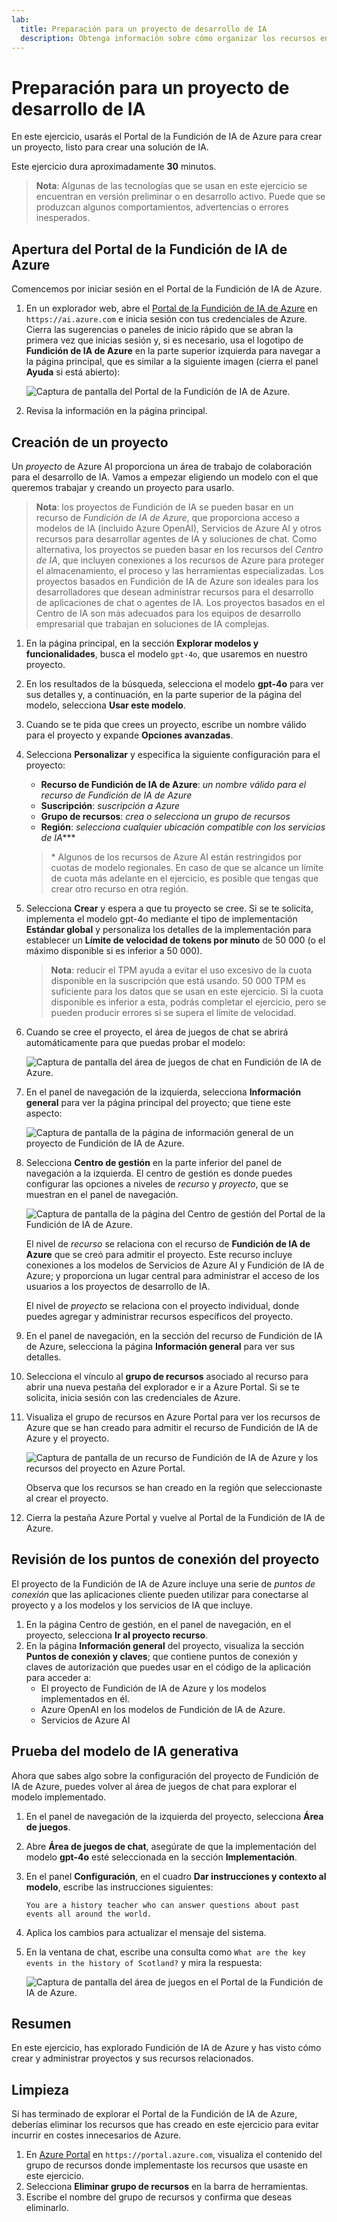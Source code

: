 ```yaml
---
lab:
  title: Preparación para un proyecto de desarrollo de IA
  description: Obtenga información sobre cómo organizar los recursos en la nube en proyectos de Fundición de IA de Azure a fin de que los desarrolladores estén preparados crear soluciones de IA correctas.
---
```


# Preparación para un proyecto de desarrollo de IA

En este ejercicio, usarás el Portal de la Fundición de IA de Azure para crear un proyecto, listo para crear una solución de IA.

Este ejercicio dura aproximadamente **30** minutos.

> **Nota**: Algunas de las tecnologías que se usan en este ejercicio se encuentran en versión preliminar o en desarrollo activo. Puede que se produzcan algunos comportamientos, advertencias o errores inesperados.

## Apertura del Portal de la Fundición de IA de Azure

Comencemos por iniciar sesión en el Portal de la Fundición de IA de Azure.

1. En un explorador web, abre el [Portal de la Fundición de IA de Azure](https://ai.azure.com) en `https://ai.azure.com` e inicia sesión con tus credenciales de Azure. Cierra las sugerencias o paneles de inicio rápido que se abran la primera vez que inicias sesión y, si es necesario, usa el logotipo de **Fundición de IA de Azure** en la parte superior izquierda para navegar a la página principal, que es similar a la siguiente imagen (cierra el panel **Ayuda** si está abierto):

    ![Captura de pantalla del Portal de la Fundición de IA de Azure.](./media/ai-foundry-home.png)

1. Revisa la información en la página principal.

## Creación de un proyecto

Un *proyecto* de Azure AI proporciona un área de trabajo de colaboración para el desarrollo de IA. Vamos a empezar eligiendo un modelo con el que queremos trabajar y creando un proyecto para usarlo.

> **Nota**: los proyectos de Fundición de IA se pueden basar en un recurso de *Fundición de IA de Azure*, que proporciona acceso a modelos de IA (incluido Azure OpenAI), Servicios de Azure AI y otros recursos para desarrollar agentes de IA y soluciones de chat. Como alternativa, los proyectos se pueden basar en los recursos del *Centro de IA*, que incluyen conexiones a los recursos de Azure para proteger el almacenamiento, el proceso y las herramientas especializadas. Los proyectos basados en Fundición de IA de Azure son ideales para los desarrolladores que desean administrar recursos para el desarrollo de aplicaciones de chat o agentes de IA. Los proyectos basados en el Centro de IA son más adecuados para los equipos de desarrollo empresarial que trabajan en soluciones de IA complejas.

1. En la página principal, en la sección **Explorar modelos y funcionalidades**, busca el modelo `gpt-4o`, que usaremos en nuestro proyecto.
1. En los resultados de la búsqueda, selecciona el modelo **gpt-4o** para ver sus detalles y, a continuación, en la parte superior de la página del modelo, selecciona **Usar este modelo**.
1. Cuando se te pida que crees un proyecto, escribe un nombre válido para el proyecto y expande **Opciones avanzadas**.
1. Selecciona **Personalizar** y especifica la siguiente configuración para el proyecto:
    - **Recurso de Fundición de IA de Azure**: *un nombre válido para el recurso de Fundición de IA de Azure*
    - **Suscripción**: *suscripción a Azure*
    - **Grupo de recursos**: *crea o selecciona un grupo de recursos*
    - **Región**: *selecciona cualquier ubicación compatible con los servicios de IA***\*

    > \* Algunos de los recursos de Azure AI están restringidos por cuotas de modelo regionales. En caso de que se alcance un límite de cuota más adelante en el ejercicio, es posible que tengas que crear otro recurso en otra región.

1. Selecciona **Crear** y espera a que tu proyecto se cree. Si se te solicita, implementa el modelo gpt-4o mediante el tipo de implementación **Estándar global** y personaliza los detalles de la implementación para establecer un **Límite de velocidad de tokens por minuto** de 50 000 (o el máximo disponible si es inferior a 50 000).

    > **Nota**: reducir el TPM ayuda a evitar el uso excesivo de la cuota disponible en la suscripción que está usando. 50 000 TPM es suficiente para los datos que se usan en este ejercicio. Si la cuota disponible es inferior a esta, podrás completar el ejercicio, pero se pueden producir errores si se supera el límite de velocidad.

1. Cuando se cree el proyecto, el área de juegos de chat se abrirá automáticamente para que puedas probar el modelo:

    ![Captura de pantalla del área de juegos de chat en Fundición de IA de Azure.](./media/ai-foundry-chat-playground.png)

1. En el panel de navegación de la izquierda, selecciona **Información general** para ver la página principal del proyecto; que tiene este aspecto:

    ![Captura de pantalla de la página de información general de un proyecto de Fundición de IA de Azure.](./media/ai-foundry-project.png)

1. Selecciona **Centro de gestión** en la parte inferior del panel de navegación a la izquierda. El centro de gestión es donde puedes configurar las opciones a niveles de *recurso* y *proyecto*, que se muestran en el panel de navegación.

    ![Captura de pantalla de la página del Centro de gestión del Portal de la Fundición de IA de Azure.](./media/ai-foundry-management.png)

    El nivel de *recurso* se relaciona con el recurso de **Fundición de IA de Azure** que se creó para admitir el proyecto. Este recurso incluye conexiones a los modelos de Servicios de Azure AI y Fundición de IA de Azure; y proporciona un lugar central para administrar el acceso de los usuarios a los proyectos de desarrollo de IA.

    El nivel de *proyecto* se relaciona con el proyecto individual, donde puedes agregar y administrar recursos específicos del proyecto.

1. En el panel de navegación, en la sección del recurso de Fundición de IA de Azure, selecciona la página **Información general** para ver sus detalles.
1. Selecciona el vínculo al **grupo de recursos** asociado al recurso para abrir una nueva pestaña del explorador e ir a Azure Portal. Si se te solicita, inicia sesión con las credenciales de Azure.
1. Visualiza el grupo de recursos en Azure Portal para ver los recursos de Azure que se han creado para admitir el recurso de Fundición de IA de Azure y el proyecto.

    ![Captura de pantalla de un recurso de Fundición de IA de Azure y los recursos del proyecto en Azure Portal.](./media/azure-portal-resources.png)

    Observa que los recursos se han creado en la región que seleccionaste al crear el proyecto.

1. Cierra la pestaña Azure Portal y vuelve al Portal de la Fundición de IA de Azure.

## Revisión de los puntos de conexión del proyecto

El proyecto de la Fundición de IA de Azure incluye una serie de *puntos de conexión* que las aplicaciones cliente pueden utilizar para conectarse al proyecto y a los modelos y los servicios de IA que incluye.

1. En la página Centro de gestión, en el panel de navegación, en el proyecto, selecciona **Ir al proyecto recurso**.
1. En la página **Información general** del proyecto, visualiza la sección **Puntos de conexión y claves**; que contiene puntos de conexión y claves de autorización que puedes usar en el código de la aplicación para acceder a:
    - El proyecto de Fundición de IA de Azure y los modelos implementados en él.
    - Azure OpenAI en los modelos de Fundición de IA de Azure.
    - Servicios de Azure AI

## Prueba del modelo de IA generativa

Ahora que sabes algo sobre la configuración del proyecto de Fundición de IA de Azure, puedes volver al área de juegos de chat para explorar el modelo implementado.

1. En el panel de navegación de la izquierda del proyecto, selecciona **Área de juegos**. 
1. Abre **Área de juegos de chat**, asegúrate de que la implementación del modelo **gpt-4o** esté seleccionada en la sección **Implementación**.
1. En el panel **Configuración**, en el cuadro **Dar instrucciones y contexto al modelo**, escribe las instrucciones siguientes:

    ```
   You are a history teacher who can answer questions about past events all around the world.
    ```

1. Aplica los cambios para actualizar el mensaje del sistema.
1. En la ventana de chat, escribe una consulta como `What are the key events in the history of Scotland?` y mira la respuesta:

    ![Captura de pantalla del área de juegos en el Portal de la Fundición de IA de Azure.](./media/ai-foundry-playground.png)

## Resumen

En este ejercicio, has explorado Fundición de IA de Azure y has visto cómo crear y administrar proyectos y sus recursos relacionados.

## Limpieza

Si has terminado de explorar el Portal de la Fundición de IA de Azure, deberías eliminar los recursos que has creado en este ejercicio para evitar incurrir en costes innecesarios de Azure.

1. En [Azure Portal](https://portal.azure.com) en `https://portal.azure.com`, visualiza el contenido del grupo de recursos donde implementaste los recursos que usaste en este ejercicio.
1. Selecciona **Eliminar grupo de recursos** en la barra de herramientas.
1. Escribe el nombre del grupo de recursos y confirma que deseas eliminarlo.
